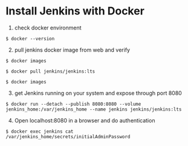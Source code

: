 # Install Jenkins with Docker

1. check docker environment 
```
$ docker --version
```

2. pull jenkins docker image from web and verify 
```
$ docker images

$ docker pull jenkins/jenkins:lts

$ docker images
```

3. get Jenkins running on your system and expose through port 8080


```
$ docker run --detach --publish 8080:8080 --volume
jenkins_home:/var/jenkins_home --name jenkins jenkins/jenkins:lts
```


4. Open localhost:8080 in a browser and do authentication 
```
$ docker exec jenkins cat /var/jenkins_home/secrets/initialAdminPassword

```
